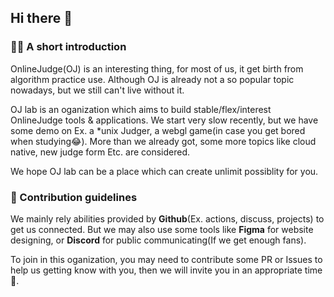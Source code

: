 ## Hi there 👋

<!--

**Here are some ideas to get you started:**

🙋‍♀️ A short introduction - what is your organization all about?
🌈 Contribution guidelines - how can the community get involved?
👩‍💻 Useful resources - where can the community find your docs? Is there anything else the community should know?
🍿 Fun facts - what does your team eat for breakfast?
🧙 Remember, you can do mighty things with the power of [Markdown](https://docs.github.com/github/writing-on-github/getting-started-with-writing-and-formatting-on-github/basic-writing-and-formatting-syntax)
-->

### 🙋‍♀️ A short introduction

OnlineJudge(OJ) is an interesting thing, for most of us, it get birth from algorithm practice use.
Although OJ is already not a so popular topic nowadays, but we still can't live without it.

OJ lab is an oganization which aims to build stable/flex/interest OnlineJudge tools & applications.
We start very slow recently, but we have some demo on Ex. a *unix Judger, a webgl game(in case you get bored when studying😂).
More than we already got, some more topics like cloud native, new judge form Etc. are considered.

We hope OJ lab can be a place which can create unlimit possiblity for you.

### 🌈 Contribution guidelines

We mainly rely abilities provided by **Github**(Ex. actions, discuss, projects) to get us connected.
But we may also use some tools like **Figma** for website designing, or **Discord** for public communicating(If we get enough fans).

To join in this oganization, you may need to contribute some PR or Issues to help us getting know with you, then we will invite you in an appropriate time🎉.
